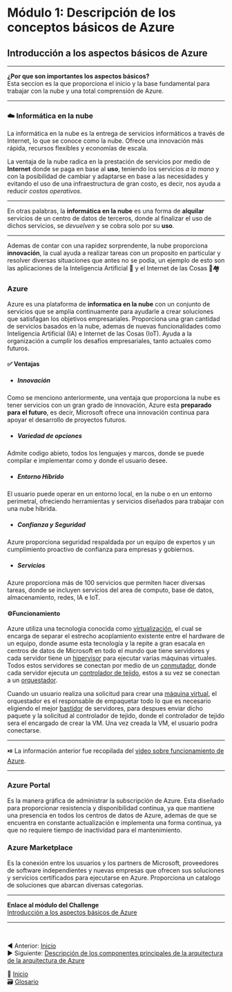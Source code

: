 # Módulo 1: Descripción de los conceptos básicos de Azure
##  Introducción a los aspectos básicos de Azure

---

**¿Por que son importantes los aspectos básicos?**  
Esta seccion es la que proporciona el inicio y la base fundamental para trabajar con la nube y una total
comprensión de Azure. 

---

### ☁️ Informática en la nube
La informática en la nube es la entrega de servicios informáticos a través de Internet, lo que se conoce como la nube. Ofrece
una innovación más rápida, recursos flexibles y economías de escala.

La ventaja de la nube radica en la prestación de servicios por medio de **Internet** donde se paga en base al **uso**, teniendo los servicios _a la mano_ y con la posibilidad de cambiar y adaptarse en base a las necesidades y evitando el uso de una infraestructura de gran costo, es decir, nos ayuda a reducir _costos operativos_. 

---

En otras palabras, la **informática en la nube** es una forma de **alquilar** servicios de un centro de datos de terceros, donde al finalizar el uso de dichos servicios, se *devuelven* y se cobra solo por su **uso**.

---

Ademas de contar con una rapidez sorprendente, la nube proporciona **innovación**, la cual ayuda a realizar tareas con un proposito en particular y resolver diversas situaciones que antes no se podia, un ejemplo de esto son las aplicaciones de la Inteligencia Artificial 🤖 y el Internet de las Cosas 📱🏘️

### Azure
Azure es una plataforma de **informatica en la nube** con un conjunto de servicios que se amplia continuamente para ayudarle a crear soluciones que satisfagan los objetivos empresariales. Proporciona una gran cantidad de servicios basados en la nube, ademas de nuevas funcionalidades como Inteligencia Artificial (IA) e Internet de las Cosas (IoT). Ayuda a la organización a cumplir los desafíos empresariales, tanto actuales como futuros.

#### ✅ Ventajas

 - ##### Innovación
Como se menciono anteriormente, una ventaja que proporciona la nube es tener servicios con un gran grado de innovación, Azure esta **preparado para el futuro**, es decir, Microsoft ofrece una innovación continua para apoyar el desarrollo de proyectos futuros.

 - ##### Variedad de opciones
Admite codigo abieto, todos los lenguajes y marcos, donde se puede compilar e implementar como y donde el usuario desee.

- ##### Entorno Híbrido
El usuario puede operar en un entorno local, en la nube o en un entorno perimetral, ofreciendo herramientas y servicios diseñados para trabajar con una nube híbrida.

- ##### Confianza y Seguridad
Azure proporciona seguridad respaldada por un equipo de expertos y un cumplimiento proactivo de confianza para empresas y gobiernos.

- ##### Servicios
Azure proporciona más de 100 servicios que permiten hacer diversas tareas, donde se incluyen servicios del area de computo, base de datos, almacenamiento, redes, IA e IoT.

#### ⚙️Funcionamiento

Azure utiliza una tecnologia conocida como [virtualización](https://github.com/SofiaGaytan/RetoMaster/blob/main/ContenidoAdicional/Glosario.md#virtualizaci%C3%B3n), el cual se encarga de separar el estrecho acoplamiento existente entre el hardware de un equipo,
donde asume esta tecnología y la repite a gran esacala en centros de datos de Microsoft en todo el mundo que tiene servidores y cada servidor tiene un [hipervisor](./ContenidoAdicional/Glosario.md#hipervisor)
para ejecutar varias máquinas virtuales. Todos estos servidores se conectan por medio de un [conmutador](https://github.com/SofiaGaytan/RetoMaster/blob/main/ContenidoAdicional/Glosario.md#conmutador), donde cada servidor ejecuta un [controlador de tejido](https://github.com/SofiaGaytan/RetoMaster/blob/main/ContenidoAdicional/Glosario.md#controlador-de-tejido),
estos a su vez se conectan a un [orquestador](https://github.com/SofiaGaytan/RetoMaster/blob/main/ContenidoAdicional/Glosario.md#orquestador).

Cuando un usuario realiza una solicitud para crear una [máquina virtual](https://github.com/SofiaGaytan/RetoMaster/blob/main/ContenidoAdicional/Glosario.md#m%C3%A1quina-virtual), el orquestador es el responsable de empaquetar todo lo que es necesario eligiendo el mejor [bastidor](https://github.com/SofiaGaytan/RetoMaster/blob/main/ContenidoAdicional/Glosario.md#bastidor) de servidores,
para despues enviar dicho paquete y la solicitud al controlador de tejido, donde el controlador de tejido sera el encargado de crear la VM. Una vez creada la VM, el usuario podra conectarse.

---


⏯️ La información anterior fue recopilada del [video sobre funcionamiento de Azure](https://www.microsoft.com/es-es/videoplayer/embed/RWlzQ6?postJsllMsg=true&autoCaptions=es-es).

---

### Azure Portal

Es la manera gráfica de administrar la subscripción de Azure. Esta diseñado para proporcionar resistencia y disponibilidad continua, ya que mantiene una presencia en todos los centros de datos de Azure, ademas de que se encuentra en constante actualización e implementa una forma continua, ya que no requiere tiempo de inactividad para el mantenimiento.

### Azure Marketplace

Es la conexión entre los usuarios y los partners de Microsoft, proveedores de software independientes y nuevas empresas que ofrecen sus soluciones y servicios certificados para ejecutarse en Azure. Proporciona un catalogo de soluciones que abarcan diversas categorias.

---

**Enlace al módulo del Challenge**  
[Introducción a los aspectos básicos de Azure](https://docs.microsoft.com/es-es/learn/modules/intro-to-azure-fundamentals/?WT.mc_id=cloudskillschallenge_9d729b5a-9842-4f33-a7e7-7e9c106005e1&ns-enrollment-type=Collection&ns-enrollment-id=ddkzhjzxppdk)

---

&nbsp;

◀️ Anterior: [Inicio](https://github.com/SofiaGaytan/RetoMaster#reto-master-)  
▶️ Siguiente: [Descripción de los componentes principales de la arquitectura de la arquitectura de Azure](./Modulo1/Modulo1_2.md)

📍 [Inicio](https://github.com/SofiaGaytan/RetoMaster#reto-master-)  
🗃️ [Glosario](./ContenidoAdicional/Glosario.md)
